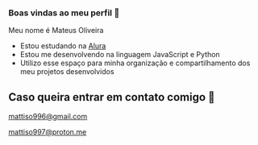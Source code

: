 <div class="aligncenter">  
  <![](https://media1.tenor.com/m/TL_14vt9jh8AAAAC/sasuke-uchiha.gif)>
</div>

### Boas vindas ao meu perfil 💙

Meu nome é Mateus Oliveira

- Estou estudando na [Alura](https://www.alura.com.br/)
- Estou me desenvolvendo na linguagem JavaScript e Python
- Utilizo esse espaço para minha organização e compartilhamento dos meu projetos desenvolvidos

## Caso queira entrar em contato comigo 💌

mattiso996@gmail.com

mattiso997@proton.me
